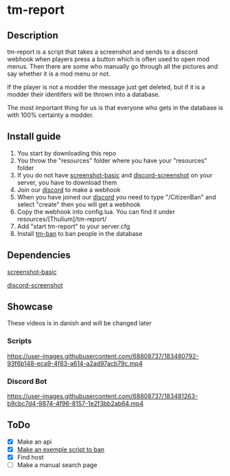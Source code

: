 # tm-report

## Description
tm-report is a script that takes a screenshot and sends to a discord webhook when players press a button which is often used to open mod menus.
Then there are some who manually go through all the pictures and say whether it is a mod menu or not. 

If the player is not a modder the message just get deleted, but if it is a modder their identifers will be thrown into a database.

The most important thing for us is that everyone who gets in the database is with 100% certainty a modder.

## Install guide

1. You start by downloading this repo
2. You throw the "resources" folder where you have your "resources" folder
3. If you do not have [screenshot-basic](https://github.com/citizenfx/screenshot-basic) and [discord-screenshot](https://github.com/jaimeadf/discord-screenshot) on your server, you have to download them
4. Join our [discord](https://discord.gg/mkjGCxzQpj) to make a webhook
5. When you have joined our [discord](https://discord.gg/mkjGCxzQpj) you need to type "/CitizenBan" and select "create" then you will get a webhook
6. Copy the webhook into config.lua. You can find it under resources/[Thulium]/tm-report/
7. Add "start tm-report" to your server.cfg
8. Install [tm-ban](https://github.com/Thulium-dev/tm-ban) to ban people in the database

## Dependencies
[screenshot-basic](https://github.com/citizenfx/screenshot-basic)

[discord-screenshot](https://github.com/jaimeadf/discord-screenshot)

## Showcase
These videos is in danish and will be changed later
### Scripts
https://user-images.githubusercontent.com/68808737/183480792-93f6b148-eca9-4f83-a614-a2ad97acb79c.mp4
### Discord Bot
https://user-images.githubusercontent.com/68808737/183481263-b9cbc7d4-9874-4f96-8157-1e2f3bb2ab64.mp4
## ToDo

- [X] Make an api
- [X] [Make an exemple script to ban](https://github.com/Thulium-dev/tm-ban)
- [X] Find host
- [ ] Make a manual search page
